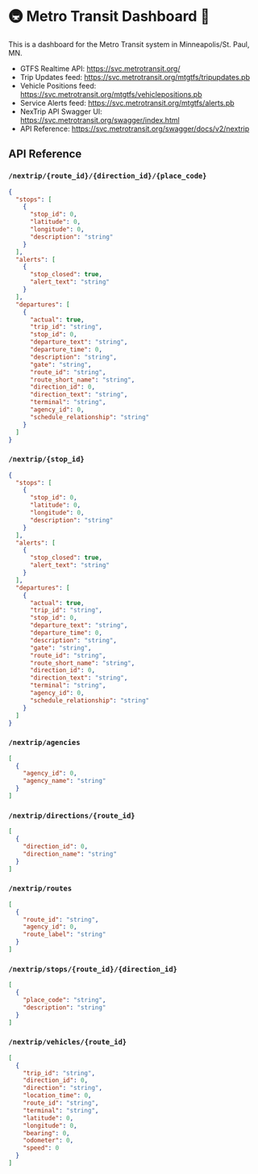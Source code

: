 # 🚇 Metro Transit Dashboard 🚌

This is a dashboard for the Metro Transit system in Minneapolis/St. Paul, MN.

- GTFS Realtime API: <https://svc.metrotransit.org/>
- Trip Updates feed: <https://svc.metrotransit.org/mtgtfs/tripupdates.pb>
- Vehicle Positions feed: <https://svc.metrotransit.org/mtgtfs/vehiclepositions.pb>
- Service Alerts feed: <https://svc.metrotransit.org/mtgtfs/alerts.pb>
- NexTrip API Swagger UI: <https://svc.metrotransit.org/swagger/index.html>
- API Reference: <https://svc.metrotransit.org/swagger/docs/v2/nextrip>

## API Reference

### `/nextrip/{route_id}/{direction_id}/{place_code}`

```json
{
  "stops": [
    {
      "stop_id": 0,
      "latitude": 0,
      "longitude": 0,
      "description": "string"
    }
  ],
  "alerts": [
    {
      "stop_closed": true,
      "alert_text": "string"
    }
  ],
  "departures": [
    {
      "actual": true,
      "trip_id": "string",
      "stop_id": 0,
      "departure_text": "string",
      "departure_time": 0,
      "description": "string",
      "gate": "string",
      "route_id": "string",
      "route_short_name": "string",
      "direction_id": 0,
      "direction_text": "string",
      "terminal": "string",
      "agency_id": 0,
      "schedule_relationship": "string"
    }
  ]
}
```

### `/nextrip/{stop_id}`

```json
{
  "stops": [
    {
      "stop_id": 0,
      "latitude": 0,
      "longitude": 0,
      "description": "string"
    }
  ],
  "alerts": [
    {
      "stop_closed": true,
      "alert_text": "string"
    }
  ],
  "departures": [
    {
      "actual": true,
      "trip_id": "string",
      "stop_id": 0,
      "departure_text": "string",
      "departure_time": 0,
      "description": "string",
      "gate": "string",
      "route_id": "string",
      "route_short_name": "string",
      "direction_id": 0,
      "direction_text": "string",
      "terminal": "string",
      "agency_id": 0,
      "schedule_relationship": "string"
    }
  ]
}
```

### `/nextrip/agencies`

```json
[
  {
    "agency_id": 0,
    "agency_name": "string"
  }
]
```

### `/nextrip/directions/{route_id}`

```json
[
  {
    "direction_id": 0,
    "direction_name": "string"
  }
]
```

### `/nextrip/routes`

```json
[
  {
    "route_id": "string",
    "agency_id": 0,
    "route_label": "string"
  }
]
```

### `/nextrip/stops/{route_id}/{direction_id}`

```json
[
  {
    "place_code": "string",
    "description": "string"
  }
]
```

### `/nextrip/vehicles/{route_id}`

```json
[
  {
    "trip_id": "string",
    "direction_id": 0,
    "direction": "string",
    "location_time": 0,
    "route_id": "string",
    "terminal": "string",
    "latitude": 0,
    "longitude": 0,
    "bearing": 0,
    "odometer": 0,
    "speed": 0
  }
]
```
